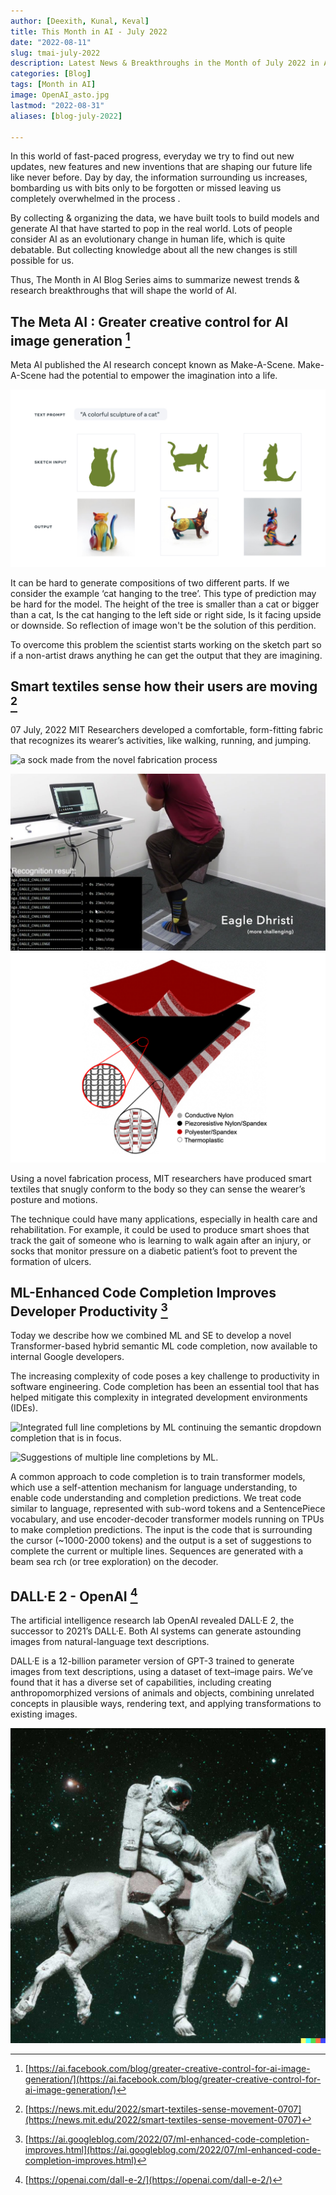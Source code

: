 ```yaml
---
author: [Deexith, Kunal, Keval]
title: This Month in AI - July 2022
date: "2022-08-11"
slug: tmai-july-2022
description: Latest News & Breakthroughs in the Month of July 2022 in AI
categories: [Blog]
tags: [Month in AI]
image: OpenAI_asto.jpg
lastmod: "2022-08-31"
aliases: [blog-july-2022]

---
```


In this world of fast-paced progress, everyday we try to find out new updates, new features and new inventions that are shaping our future life like never before. Day by day, the information surrounding us increases, bombarding us with bits only to be forgotten or missed leaving us completely overwhelmed in the process .

By collecting & organizing the data, we have built tools to build models and generate AI that have started to pop in the real world. Lots of people consider AI as an evolutionary change in human life, which is quite debatable. But collecting knowledge about all the new changes is still possible for us.

Thus, The Month in AI Blog Series aims to summarize newest trends & research breakthroughs that will shape the world of AI.

## The Meta AI : Greater creative control for AI image generation [^1]

Meta AI published the AI research concept known as Make-A-Scene. Make-A-Scene had the potential to empower the imagination into a life.

![Colorful Cat Sculpture Genereated by Make-A-Scene](meta_generative_ai.jpg "Colorful Cat Sculpture Genereated by Make-A-Scene")

It can be hard to generate compositions of two different parts. If we consider the example ‘cat hanging to the tree’. This type of prediction may be hard for the model. The height of the tree is smaller than a cat or bigger than a cat, Is the cat hanging to the left side or right side, Is it facing upside or downside. So reflection of image won't be the solution of this perdition.

To overcome this problem the scientist starts working on the sketch part so if a non-artist draws anything he can get the output that they are imagining.

## Smart textiles sense how their users are moving [^2]

07 July, 2022 MIT Researchers developed a comfortable, form-fitting fabric that recognizes its wearer’s activities, like walking, running, and jumping.

![ a sock made from the novel fabrication process ](https://news.mit.edu/sites/default/files/styles/news_article__image_gallery/public/images/202207/MIT_3D-Knits-01-PRESS_0.jpg "A sock made from the novel fabrication process")

![Workout Detection](MIT_Train_detect.jpg)  ![Composition of Materials](MIT_3D-Knits-03-PRESS.jpg) 


Using a novel fabrication process, MIT researchers have produced smart textiles that snugly conform to the body so they can sense the wearer’s posture and motions.

The technique could have many applications, especially in health care and rehabilitation. For example, it could be used to produce smart shoes that track the gait of someone who is learning to walk again after an injury, or socks that monitor pressure on a diabetic patient’s foot to prevent the formation of ulcers.

## ML-Enhanced Code Completion Improves Developer Productivity [^3]

Today we describe how we combined ML and SE to develop a novel Transformer-based hybrid semantic ML code completion, now available to internal Google developers.

The increasing complexity of code poses a key challenge to productivity in software engineering. Code completion has been an essential tool that has helped mitigate this complexity in integrated development environments (IDEs).

![Integrated full line completions by ML continuing the semantic dropdown completion that is in focus.](https://blogger.googleusercontent.com/img/b/R29vZ2xl/AVvXsEj4vLV_OWhGUw9u2badD0ZlCFdl1mwBlYzQCQ_XRTtCyu2DKy-yGZhKgnRvruSrAdqQOpThDNi0lbpHjSn5b18aqJ-pJnvCZTEOgrpyVO75CWGTugrrN4e_RY65v_bUdLkOvmDBI9v2j3qA7pWaUAeorGXUzAYHShoNff52lK1lSd2u1seEOSn9JW7hvg/s1043/image5.gif "Integrated full line completions by ML continuing the semantic dropdown completion that is in focus.")


![Suggestions of multiple line completions by ML.](https://blogger.googleusercontent.com/img/b/R29vZ2xl/AVvXsEhF3-J_lvEG2eJ1Tgypq_kisxte9X2VbDAVnlS5J2b7JIV4Iv_6WJIPcBp78bPP6ZeXZuv3libP_IzsYJbUQwirfjGRWiKSAH3-6GnaKZEqSeH6_neQyGHdeI9PhItukRTeUMcVYQB9c2TOXbQd01roh-X2PZlCJM53CEgeWZeer0vA1krUnekFNHucuQ/s509/image1.png "Suggestions of multiple line completions by ML.")

A common approach to code completion is to train transformer models, which use a self-attention mechanism for language understanding, to enable code understanding and completion predictions. We treat code similar to language, represented with sub-word tokens and a SentencePiece vocabulary, and use encoder-decoder transformer models running on TPUs to make completion predictions. The input is the code that is surrounding the cursor (~1000-2000 tokens) and the output is a set of suggestions to complete the current or multiple lines. Sequences are generated with a beam sea rch (or tree exploration) on the decoder.

## DALL·E 2 - OpenAI [^4]

The artificial intelligence research lab OpenAI revealed DALL·E 2, the successor to 2021’s DALL·E. Both AI systems can generate astounding images from natural-language text descriptions.

DALL·E is a 12-billion parameter version of GPT-3 trained to generate images from text descriptions, using a dataset of text–image pairs. We’ve found that it has a diverse set of capabilities, including creating anthropomorphized versions of animals and objects, combining unrelated concepts in plausible ways, rendering text, and applying transformations to existing images.


![An astronaut riding a horse in a photorealistic style](OpenAI_asto.jpg "An astronaut riding a horse in a photorealistic style")

[^1]:  [https://ai.facebook.com/blog/greater-creative-control-for-ai-image-generation/](https://ai.facebook.com/blog/greater-creative-control-for-ai-image-generation/)
[^2]:  [https://news.mit.edu/2022/smart-textiles-sense-movement-0707](https://news.mit.edu/2022/smart-textiles-sense-movement-0707)
[^3]:  [https://ai.googleblog.com/2022/07/ml-enhanced-code-completion-improves.html](https://ai.googleblog.com/2022/07/ml-enhanced-code-completion-improves.html)
[^4]:  [https://openai.com/dall-e-2/](https://openai.com/dall-e-2/)

